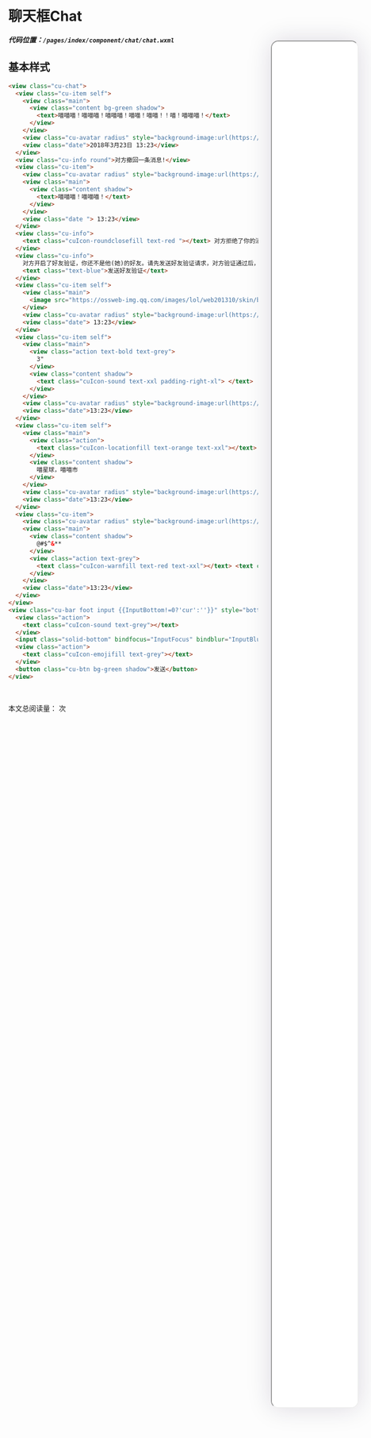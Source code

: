 <!--
 * @Descripttion: 
 * @version: V1.0
 * @Author: Xiaokang Lei
 * @email: lxk201808@163.com
 * @Date: 2022-12-02 17:51:33
 * @LastEditors: Xiaokang Lei
 * @LastEditTime: 2022-12-15 20:05:14
-->

<div class="minipre" style="width:18%; height:86%; float:right; position:fixed; right:3%;top: 4%;z-index: 99;">
    <iframe src="./h5/index.html#/pages/index/plugin/chat/chat" width="100%" height="80%" style="border-radius:15px; box-shadow:0 0 50px 0px rgb(30 0 60 / 15%);"></iframe>
</div>

# 聊天框Chat

***代码位置：`/pages/index/component/chat/chat.wxml`***

## 基本样式

```html
<view class="cu-chat">
  <view class="cu-item self">
    <view class="main">
      <view class="content bg-green shadow">
        <text>喵喵喵！喵喵喵！喵喵喵！喵喵！喵喵！！喵！喵喵喵！</text>
      </view>
    </view>
    <view class="cu-avatar radius" style="background-image:url(https://ossweb-img.qq.com/images/lol/web201310/skin/big107000.jpg);"></view>
    <view class="date">2018年3月23日 13:23</view>
  </view>
  <view class="cu-info round">对方撤回一条消息!</view>
  <view class="cu-item">
    <view class="cu-avatar radius" style="background-image:url(https://ossweb-img.qq.com/images/lol/web201310/skin/big143004.jpg);"></view>
    <view class="main">
      <view class="content shadow">
        <text>喵喵喵！喵喵喵！</text>
      </view>
    </view>
    <view class="date "> 13:23</view>
  </view>
  <view class="cu-info">
    <text class="cuIcon-roundclosefill text-red "></text> 对方拒绝了你的消息
  </view>
  <view class="cu-info">
    对方开启了好友验证，你还不是他(她)的好友。请先发送好友验证请求，对方验证通过后，才能聊天。
    <text class="text-blue">发送好友验证</text>
  </view>
  <view class="cu-item self">
    <view class="main">
      <image src="https://ossweb-img.qq.com/images/lol/web201310/skin/big10006.jpg" class="radius" mode="widthFix"></image>
    </view>
    <view class="cu-avatar radius" style="background-image:url(https://ossweb-img.qq.com/images/lol/web201310/skin/big107000.jpg);"></view>
    <view class="date"> 13:23</view>
  </view>
  <view class="cu-item self">
    <view class="main">
      <view class="action text-bold text-grey">
        3"
      </view>
      <view class="content shadow">
        <text class="cuIcon-sound text-xxl padding-right-xl"> </text>
      </view>
    </view>
    <view class="cu-avatar radius" style="background-image:url(https://ossweb-img.qq.com/images/lol/web201310/skin/big107000.jpg);"></view>
    <view class="date">13:23</view>
  </view>
  <view class="cu-item self">
    <view class="main">
      <view class="action">
        <text class="cuIcon-locationfill text-orange text-xxl"></text>
      </view>
      <view class="content shadow">
        喵星球，喵喵市
      </view>
    </view>
    <view class="cu-avatar radius" style="background-image:url(https://ossweb-img.qq.com/images/lol/web201310/skin/big107000.jpg);"></view>
    <view class="date">13:23</view>
  </view>
  <view class="cu-item">
    <view class="cu-avatar radius" style="background-image:url(https://ossweb-img.qq.com/images/lol/web201310/skin/big143004.jpg);"></view>
    <view class="main">
      <view class="content shadow">
        @#$^&**
      </view>
      <view class="action text-grey">
        <text class="cuIcon-warnfill text-red text-xxl"></text> <text class="text-sm margin-left-sm">翻译错误</text>
      </view>
    </view>
    <view class="date">13:23</view>
  </view>
</view>
<view class="cu-bar foot input {{InputBottom!=0?'cur':''}}" style="bottom:{{InputBottom}}px">
  <view class="action">
    <text class="cuIcon-sound text-grey"></text>
  </view>
  <input class="solid-bottom" bindfocus="InputFocus" bindblur="InputBlur" adjust-position="{{false}}" focus="{{false}}" maxlength="300" cursor-spacing="10"></input>
  <view class="action">
    <text class="cuIcon-emojifill text-grey"></text>
  </view>
  <button class="cu-btn bg-green shadow">发送</button>
</view>
```

<br>

本文总阅读量：<span id="busuanzi_value_page_pv"></span> 次

